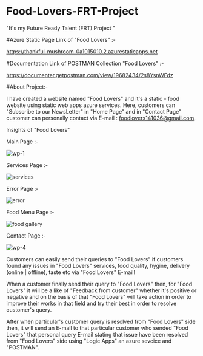 # Food-Lovers-FRT-Project
"It's my Future Ready Talent (FRT) Project "




#Azure Static Page Link of "Food Lovers" :- 

https://thankful-mushroom-0a1015010.2.azurestaticapps.net




#Documentation Link of POSTMAN Collection "Food Lovers" :-

https://documenter.getpostman.com/view/19682434/2s8YsnWFdz




#About Project:-






I have created a website named "Food Lovers" and it's a static - food website using static web apps azure services. Here, customers can "Subscribe to our NewsLetter" in "Home Page" and in "Contact Page" customer can personally contact via E-mail : foodlovers141036@gmail.com.



Insights of "Food Lovers" 

Main Page :-

![wp-1](https://user-images.githubusercontent.com/110100411/203399639-cfe3e091-e044-4f24-9b4e-af92cc528d9e.png)



Services Page :- 


![services](https://user-images.githubusercontent.com/110100411/203401614-f620961c-f9ac-4887-ae57-de8c8272a32a.png)





Error Page :-

![error](https://user-images.githubusercontent.com/110100411/203401626-8ed4edec-5862-4c72-be40-f6345d460747.png)



Food Menu Page :-



![food gallery](https://user-images.githubusercontent.com/110100411/203401676-a5f03fdd-6398-4863-ad7b-881624bd965d.png)



Contact Page :-


![wp-4](https://user-images.githubusercontent.com/110100411/203401814-bc185e92-f23b-4d09-b89e-596833fa17db.png)





Customers can easily send their queries to "Food Lovers" if customers found any issues in "Food Lovers" services, food quality, hygine, delivery (online | offline), taste etc via "Food Lovers" E-mail!







When a customer finally send their query to "Food Lovers" then, for "Food Lovers" it will be a like of "Feedback from customer" whether it's positive or negative and on the basis of that "Food Lovers" will take action in order to improve their works in that field and try their best in order to resolve customer's query.







After when particular's customer query is resolved from "Food Lovers" side then, it will send an E-mail to that particular customer who sended "Food Lovers" that personal query E-mail stating that issue have been resolved from "Food Lovers" side using "Logic Apps" an azure sevcice and "POSTMAN".
